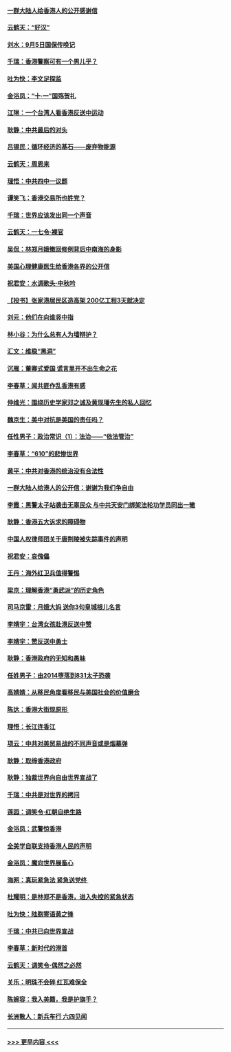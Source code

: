 #### [一群大陆人给香港人的公开感谢信](../pages/nsc993/n11514797.md?t=09121344) 
#### [云鹤天：“好汉”](../pages/nsc993/n11513536.md?t=09121344) 
#### [刘水：9月5日国保传唤记](../pages/nsc993/n11513460.md?t=09121344) 
#### [千瑞：香港警察可有一个男儿乎？](../pages/nsc993/n11513109.md?t=09121344) 
#### [吐为快：李文足探监](../pages/nsc993/n11509622.md?t=09121344) 
#### [金浴凤：“十‧一”国殇贺礼](../pages/nsc993/n11509593.md?t=09121344) 
#### [江琳：一个台湾人看香港反送中运动](../pages/nsc993/n11509211.md?t=09121344) 
#### [耿静：中共最后的对头](../pages/nsc993/n11508308.md?t=09121344) 
#### [吕锡民：循环经济的基石——废弃物能源](../pages/nsc993/n11508212.md?t=09121344) 
#### [云鹤天：周恩来](../pages/nsc993/n11508055.md?t=09121344) 
#### [理悟：中共四中一议题](../pages/nsc993/n11507782.md?t=09121344) 
#### [谭笑飞：香港交易所也姓党？](../pages/nsc993/n11507753.md?t=09121344) 
#### [千瑞：世界应该发出同一个声音](../pages/nsc993/n11507290.md?t=09121344) 
#### [云鹤天：一七令‧裸官](../pages/nsc993/n11507177.md?t=09121344) 
#### [吴侃：林郑月娥撤回修例背后中南海的身影](../pages/nsc993/n11506876.md?t=09121344) 
#### [美国心理健康医生给香港各界的公开信](../pages/nsc993/n11506809.md?t=09121344) 
#### [祝君安：水调歌头‧中秋吟](../pages/nsc993/n11506758.md?t=09121344) 
#### [【投书】张家港居民区造高架 200亿工程3天就决定](../pages/nsc993/n11506682.md?t=09121344) 
#### [刘元：他们在向谁竖中指](../pages/nsc993/n11505384.md?t=09121344) 
#### [林小谷：为什么总有人为墙辩护？](../pages/nsc993/n11505226.md?t=09121344) 
#### [汇文：维稳“黑洞”](../pages/nsc993/n11504347.md?t=09121344) 
#### [沉雁：董卿式爱国 谎言里开不出生命之花](../pages/nsc993/n11503215.md?t=09121344) 
#### [李春草：闻共匪作乱香港有感](../pages/nsc993/n11503072.md?t=09121344) 
#### [仲维光：围绕历史学家邓之诚及黄现璠先生的私人回忆](../pages/nsc993/n11501330.md?t=09121344) 
#### [魏京生：美中对抗是美国的责任吗？](../pages/nsc993/n11500723.md?t=09121344) 
#### [任性男子：政治常识（1）：法治——“依法管治”](../pages/nsc993/n11500791.md?t=09121344) 
#### [李春草：“610”的悲惨世界](../pages/nsc993/n11501141.md?t=09121344) 
#### [黄平：中共对香港的统治没有合法性](../pages/nsc993/n11499473.md?t=09121344) 
#### [一群大陆人给港人的公开信：谢谢为我们争自由](../pages/nsc993/n11500402.md?t=09121344) 
#### [李霞：黑警太子站袭击无辜民众 与中共天安门绑架法轮功学员同出一辙](../pages/nsc993/n11499805.md?t=09121344) 
#### [耿静：香港五大诉求的障碍物](../pages/nsc993/n11497578.md?t=09121344) 
#### [中国人权律师团关于唐荆陵被失踪事件的声明](../pages/nsc993/n11500014.md?t=09121344) 
#### [祝君安：哀傀儡](../pages/nsc993/n11499776.md?t=09121344) 
#### [王丹：海外红卫兵值得警惕](../pages/nsc993/n11498138.md?t=09121344) 
#### [梁京：理解香港“勇武派”的历史角色](../pages/nsc993/n11498006.md?t=09121344) 
#### [司马京雷：月娥大妈  送你3句皇城根儿名言](../pages/nsc993/n11497885.md?t=09121344) 
#### [李靖宇：台湾女孩赴港反送中赞](../pages/nsc993/n11497721.md?t=09121344) 
#### [李靖宇：赞反送中勇士](../pages/nsc993/n11497452.md?t=09121344) 
#### [耿静：香港政府的无知和愚昧](../pages/nsc993/n11494238.md?t=09121344) 
#### [任姓男子：由2014堕落到831太子恐袭](../pages/nsc993/n11496683.md?t=09121344) 
#### [高婧婧：从移民角度看移民与美国社会的价值磨合](../pages/nsc993/n11495757.md?t=09121344) 
#### [陈达：香港大街现原形 ](../pages/nsc993/n11495441.md?t=09121344) 
#### [理悟：长江连香江](../pages/nsc993/n11495377.md?t=09121344) 
#### [项云：中共对美贸易战的不同声音或是烟幕弹](../pages/nsc993/n11494929.md?t=09121344) 
#### [耿静：取缔香港政府](../pages/nsc993/n11494218.md?t=09121344) 
#### [耿静：独裁世界向自由世界宣战了](../pages/nsc993/n11494190.md?t=09121344) 
#### [千瑞：中共是对世界的拷问](../pages/nsc993/n11493021.md?t=09121344) 
#### [莲园：调笑令‧红朝自绝生路](../pages/nsc993/n11493011.md?t=09121344) 
#### [金浴凤：武警惊香港](../pages/nsc993/n11492994.md?t=09121344) 
#### [全美学自联支持香港人民的声明](../pages/nsc993/n11492630.md?t=09121344) 
#### [金浴凤：魔向世界展畜心](../pages/nsc993/n11492599.md?t=09121344) 
#### [海网：真玩紧急法 紧急送党终 ](../pages/nsc993/n11492535.md?t=09121344) 
#### [杜耀明：是林郑不是香港，进入失控的紧急状态](../pages/nsc993/n11491420.md?t=09121344) 
#### [吐为快：陆胞寄语黄之锋](../pages/nsc993/n11491117.md?t=09121344) 
#### [千瑞：中共已向世界宣战](../pages/nsc993/n11490123.md?t=09121344) 
#### [李春草：新时代的港首](../pages/nsc993/n11489864.md?t=09121344) 
#### [云鹤天：调笑令·偶然之必然](../pages/nsc993/n11489701.md?t=09121344) 
#### [关乐：明珠不会碎 红瓦难保全](../pages/nsc993/n11489647.md?t=09121344) 
#### [陈婉容：我入美籍，我是护旗手？](../pages/nsc993/n11487908.md?t=09121344) 
#### [长洲散人：新兵车行 六四见闻](../pages/nsc993/n11487729.md?t=09121344) 

----
#### [ >>> 更早内容 <<< ](../indexes/nsc993-earlier.md)
